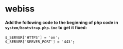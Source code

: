 # webiss

#### Add the following code to the beginning of php code in `system/bootstrap.php.inc` to get it fixed:
````
$_SERVER['HTTPS'] = 'on';
$_SERVER['SERVER_PORT'] = '443';
````
